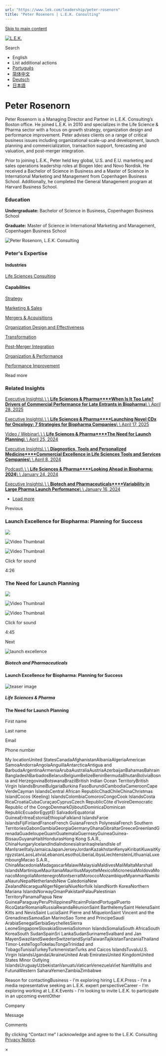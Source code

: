 ```yaml
---
url: "https://www.lek.com/leadership/peter-rosenorn"
title: "Peter Rosenorn | L.E.K. Consulting"
---
```


[Skip to main content](https://www.lek.com/leadership/peter-rosenorn#main-content)

[![L.E.K.](https://www.lek.com/themes/lek/images/new-logo.svg)](https://www.lek.com/ "L.E.K.")

Search

- English
- List additional actions
- [Português](https://www.lek.com/pt-br/lek-brazil)
- [简体中文](https://www.lek.com/zh-hant/lek-china)
- [Deutsch](https://www.lek.com/de/lek-germany)
- [日本語](https://www.lek.com/ja/lek-japan)

# Peter Rosenorn

Peter Rosenorn is a Managing Director and Partner in L.E.K. Consulting’s Boston office. He joined L.E.K. in 2010 and specializes in the Life Science & Pharma sector with a focus on growth strategy, organization design and performance improvement. Peter advises clients on a range of critical business issues including organizational scale-up and development, launch planning and commercialization, transaction support, forecasting and valuation, and post-merger integration.

Prior to joining L.E.K., Peter held key global, U.S. and E.U. marketing and sales operations leadership roles at Biogen Idec and Novo Nordisk. He received a Bachelor of Science in Business and a Master of Science in International Marketing and Management from Copenhagen Business School. Additionally, he completed the General Management program at Harvard Business School.

### Education

**Undergraduate:** Bachelor of Science in Business, Copenhagen Business School

**Graduate:** Master of Science in International Marketing and Management, Copenhagen Business School

![Peter Rosenorn, L.E.K. Consulting](https://www.lek.com/sites/default/files/profile-images/peter-rosenorn_web-gmc.jpg)

### Peter's Expertise

#### Industries

[Life Sciences Consulting](https://www.lek.com/industries/life-sciences-pharma)

#### Capabilities

[Strategy](https://www.lek.com/capabilities/strategy)

[Marketing & Sales](https://www.lek.com/capabilities/marketing-and-sales)

[Mergers & Acquisitions](https://www.lek.com/capabilities/mergers-acquisitions)

[Organization Design and Effectiveness](https://www.lek.com/capabilities/organizational-strategy)

[Transformation](https://www.lek.com/capabilities/organizational-strategy/transformation)

[Post-Merger Integration](https://www.lek.com/capabilities/organizational-strategy/post-merger-integration-pmi)

[Organization & Performance](https://www.lek.com/capabilities/organization-performance)

[Performance Improvement](https://www.lek.com/capabilities/performance-improvement)

Read more

### Related Insights

[Executive Insights\\
\\
\\
**Life Sciences & Pharma****When Is It Too Late? Drivers of Commercial Performance for Late Entrants in Biopharma**\\
\\
April 28, 2025](https://www.lek.com/insights/hea/us/ei/when-it-too-late-drivers-commercial-performance-late-entrants-biopharma)

[Executive Insights\\
\\
\\
**Life Sciences & Pharma****Launching Novel CDx for Oncology: 7 Strategies for Biopharma Companies**\\
\\
April 17, 2025](https://www.lek.com/insights/hea/us/ei/launching-novel-cdx-oncology-7-strategies-biopharma-companies)

[Video / Webinar\\
\\
\\
**Life Sciences & Pharma****The Need for Launch Planning**\\
\\
April 25, 2024](https://www.lek.com/insights/hea/global/vd/need-launch-planning)

[Executive Insights\\
\\
\\
**Diagnostics, Tools and Personalized Medicine****Commercial Excellence in Life Sciences Tools and Services Companies**\\
\\
April 8, 2024](https://www.lek.com/insights/hea/us/ei/commercial-excellence-life-sciences-tools-and-services-companies)

[Podcast\\
\\
\\
**Life Sciences & Pharma****Looking Ahead in Biopharma: 2024**\\
\\
January 24, 2024](https://www.lek.com/insights/hea/us/po/looking-ahead-biopharma-2024)

[Executive Insights\\
\\
\\
**Biotech and Pharmaceuticals****Variability in Large Pharma Launch Performance**\\
\\
January 16, 2024](https://www.lek.com/insights/hea/us/ei/variability-large-pharma-launch-performance)

- [Load more](https://www.lek.com/leadership/peter-rosenorn?page=1 "Load more items")

Previous

### Launch Excellence for Biopharma: Planning for Success

![](https://fast.wistia.com/embed/medias/ebtqmq74gy/swatch)

![Video Thumbnail](https://fast.wistia.com/embed/medias/ebtqmq74gy/swatch)

![Video Thumbnail](https://embed-ssl.wistia.com/deliveries/d9de972ed61e70ae74a02042b888c821.webp?image_crop_resized=1920x1080)

Click for sound

4:26

### The Need for Launch Planning

![](https://fast.wistia.com/embed/medias/6hfn5ij0bj/swatch)

![Video Thumbnail](https://fast.wistia.com/embed/medias/6hfn5ij0bj/swatch)

![Video Thumbnail](https://embed-ssl.wistia.com/deliveries/e3a8d5d509acfd32e44583f18b372b40.webp?image_crop_resized=1920x1080)

Click for sound

4:45

Next

![launch excellence ](https://www.lek.com/sites/default/files/teaser-images/launch-excellence-biopharma_teaser.jpg)

##### Biotech and Pharmaceuticals

#### Launch Excellence for Biopharma: Planning for Success

![teaser image](https://www.lek.com/sites/default/files/teaser-images/launch-planning-teaser.jpg)

##### Life Sciences & Pharma

#### The Need for Launch Planning

First name

Last name

Email

Phone number

My locationUnited StatesCanadaAfghanistanAlbaniaAlgeriaAmerican SamoaAndorraAngolaAnguillaAntarcticaAntigua and BarbudaArgentinaArmeniaArubaAustraliaAustriaAzerbaijanBahamasBahrainBangladeshBarbadosBelarusBelgiumBelizeBeninBermudaBhutanBoliviaBosnia and HerzegovinaBotswanaBrazilBritish Indian Ocean TerritoryBritish Virgin IslandsBruneiBulgariaBurkina FasoBurundiCambodiaCameroonCape VerdeCayman IslandsCentral African RepublicChadChileChinaChristmas IslandCocos (Keeling) IslandsColombiaComorosCongoCook IslandsCosta RicaCroatiaCubaCuraçaoCyprusCzech RepublicCôte d’IvoireDemocratic Republic of the CongoDenmarkDjiboutiDominicaDominican RepublicEcuadorEgyptEl SalvadorEquatorial GuineaEritreaEstoniaEthiopiaFalkland IslandsFaroe IslandsFijiFinlandFranceFrench GuianaFrench PolynesiaFrench Southern TerritoriesGabonGambiaGeorgiaGermanyGhanaGibraltarGreeceGreenlandGrenadaGuadeloupeGuamGuatemalaGuernseyGuineaGuinea-BissauGuyanaHaitiHondurasHong Kong S.A.R., ChinaHungaryIcelandIndiaIndonesiaIranIraqIrelandIsle of ManIsraelItalyJamaicaJapanJerseyJordanKazakhstanKenyaKiribatiKuwaitKyrgyzstanLaosLatviaLebanonLesothoLiberiaLibyaLiechtensteinLithuaniaLuxembourgMacao S.A.R., ChinaMacedoniaMadagascarMalawiMalaysiaMaldivesMaliMaltaMarshall IslandsMartiniqueMauritaniaMauritiusMayotteMexicoMicronesiaMoldovaMonacoMongoliaMontenegroMontserratMoroccoMozambiqueMyanmarNamibiaNauruNepalNetherlandsNew CaledoniaNew ZealandNicaraguaNigerNigeriaNiueNorfolk IslandNorth KoreaNorthern Mariana IslandsNorwayOmanPakistanPalauPalestinian TerritoryPanamaPapua New GuineaParaguayPeruPhilippinesPitcairnPolandPortugalPuerto RicoQatarRomaniaRussiaRwandaRéunionSaint BarthélemySaint HelenaSaint Kitts and NevisSaint LuciaSaint Pierre and MiquelonSaint Vincent and the GrenadinesSamoaSan MarinoSao Tome and PrincipeSaudi ArabiaSenegalSerbiaSeychellesSierra LeoneSingaporeSlovakiaSloveniaSolomon IslandsSomaliaSouth AfricaSouth KoreaSouth SudanSpainSri LankaSudanSurinameSvalbard and Jan MayenSwazilandSwedenSwitzerlandSyriaTaiwanTajikistanTanzaniaThailandTimor-LesteTogoTokelauTongaTrinidad and TobagoTunisiaTurkeyTurkmenistanTurks and Caicos IslandsTuvaluU.S. Virgin IslandsUgandaUkraineUnited Arab EmiratesUnited KingdomUnited States Minor Outlying IslandsUruguayUzbekistanVanuatuVaticanVenezuelaViet NamWallis and FutunaWestern SaharaYemenZambiaZimbabwe

Reason for contactingBusiness - I'm exploring hiring L.E.K.Press - I'm a media representative seeking an L.E.K. expert perspectiveCareer - I'm exploring working at L.E.K.Events - I'm looking to invite L.E.K. to participate in an upcoming eventOther

Company

Message

Comments

By clicking “Contact me” I acknowledge and agree to the L.E.K. Consulting [Privacy Notice](https://www.lek.com/lek-consulting-privacy-policy).

×